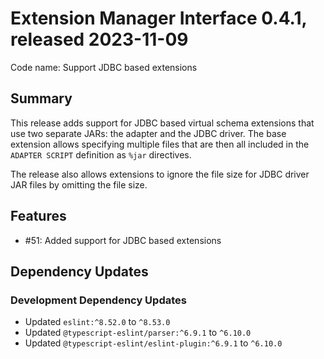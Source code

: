 # Extension Manager Interface 0.4.1, released 2023-11-09

Code name: Support JDBC based extensions

## Summary

This release adds support for JDBC based virtual schema extensions that use two separate JARs: the adapter and the JDBC driver. The base extension allows specifying multiple files that are then all included in the `ADAPTER SCRIPT` definition as `%jar` directives.

The release also allows extensions to ignore the file size for JDBC driver JAR files by omitting the file size.

## Features

* #51: Added support for JDBC based extensions

## Dependency Updates

### Development Dependency Updates

* Updated `eslint:^8.52.0` to `^8.53.0`
* Updated `@typescript-eslint/parser:^6.9.1` to `^6.10.0`
* Updated `@typescript-eslint/eslint-plugin:^6.9.1` to `^6.10.0`
